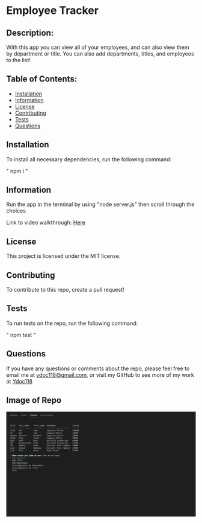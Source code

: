 # Employee Tracker


## Description:
With this app you can view all of your employees, and can also view them by department or title. You can also add departments, titles, and employees to the list!

## Table of Contents:

* [Installation](#installation)
* [Information](#Information)
* [License](#license)
* [Contributing](#contributing)
* [Tests](#Tests)
* [Questions](#questions)

## Installation

To install all necessary dependencies, run the following command:

" npm i "

## Information

Run the app in the terminal by using "node server.js" then scroll through the choices

Link to video walkthrough: [Here](https://drive.google.com/file/d/1epUHhgr_Ku_lhKvgMdNkoWcBnS2-XxLl/view)

## License

This project is licensed under the MIT license.

## Contributing

To contribute to this repo, create a pull request!

## Tests

To run tests on the repo, run the following command:

" npm test "

## Questions

If you have any questions or comments about the repo, please feel free to email me at ydoc118@gmail.com,
or visit my GitHub to see more of my work at [Ydoc118](https://github.com/Ydoc118)

## Image of Repo

![Image of repo!](./week12img.png)

     